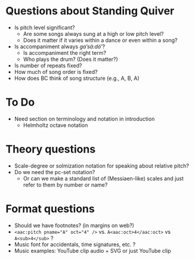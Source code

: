# Questions about Standing Quiver

- Is pitch level significant?
    - Are some songs always sung at a high or low pitch level?
    - Does it matter if it varies within a dance or even within a song?
- Is accompaniment always *ga’sä:dö’*?
    - Is accompaniment the right term?
    - Who plays the drum? (Does it matter?)
- Is number of repeats fixed?
- How much of song order is fixed?
- How does BC think of song structure (e.g., A, B, A)

# To Do

- Need section on terminology and notation in introduction
    - Helmholtz octave notation

# Theory questions

- Scale-degree or solmization notation for speaking about relative pitch?
- Do we need the pc-set notation?
    - Or can we make a standard list of (Messiaen-like) scales and just refer
      to them by number or name?

# Format questions

- Should we have footnotes? (in margins on web?)
- `<aac:pitch pname="A" oct="4" />` vs. `A<aac:oct>4</aac:oct>` vs
  `A<sub>4</sub>` ?
- Music font for accidentals, time signatures, etc. ?
- Music examples: YouTube clip audio + SVG or just YouTube clip
